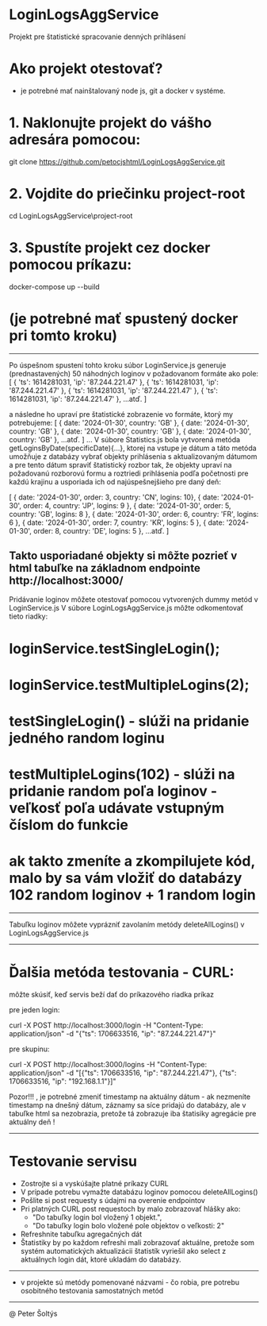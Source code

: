 # LoginLogsAggService
Projekt pre štatistické spracovanie denných prihlásení

# Ako projekt otestovať?
- je potrebné mať nainštalovaný node js, git a docker v systéme.

# 1. Naklonujte projekt do vášho adresára pomocou:
git clone https://github.com/petocjshtml/LoginLogsAggService.git

# 2. Vojdite do priečinku project-root
cd LoginLogsAggService\project-root

# 3. Spustíte projekt cez docker pomocou príkazu:
docker-compose up --build
# (je potrebné mať spustený docker pri tomto kroku)

-------------------------------------------------------------------------

Po úspešnom spustení tohto kroku súbor LoginService.js
generuje (prednastavených) 50 náhodných loginov v požadovanom formáte ako pole:
[
{ 'ts': 1614281031, 'ip': '87.244.221.47' },
{ 'ts': 1614281031, 'ip': '87.244.221.47' },
{ 'ts': 1614281031, 'ip': '87.244.221.47' },
{ 'ts': 1614281031, 'ip': '87.244.221.47' },
...atď.
]

a následne ho upraví pre štatistické zobrazenie vo formáte, ktorý my potrebujeme:
[
{ date: '2024-01-30', country: 'GB' },
{ date: '2024-01-30', country: 'GB' },
{ date: '2024-01-30', country: 'GB' },
{ date: '2024-01-30', country: 'GB' },
...atď.
]
...
V súbore Statistics.js bola vytvorená metóda getLoginsByDate(specificDate){...},
ktorej na vstupe je dátum a táto metóda umožňuje z databázy vybrať objekty prihlásenia
s aktualizovaným dátumom a pre tento dátum spraviť štatistický rozbor tak, že objekty upraví
na požadovanú rozborovú formu a roztriedi prihlásenia podľa početnosti pre každú krajinu 
a usporiada ich od najúspešnejšieho pre daný deň:

[
{ date: '2024-01-30', order: 3, country: 'CN', logins: 10},
{ date: '2024-01-30', order: 4, country: 'JP', logins: 9 },
{ date: '2024-01-30', order: 5, country: 'GB', logins: 8 },
{ date: '2024-01-30', order: 6, country: 'FR', logins: 6 },
{ date: '2024-01-30', order: 7, country: 'KR', logins: 5 },
{ date: '2024-01-30', order: 8, country: 'DE', logins: 5 },
...atď.
]

Takto usporiadané objekty si môžte pozrieť v html tabuľke na základnom endpointe http://localhost:3000/
-----------------------------------------------------------------------------------------------

Pridávanie loginov môžete otestovať pomocou vytvorených dummy metód v LoginService.js
V súbore LoginLogsAggService.js môžte odkomentovať tieto riadky:
# loginService.testSingleLogin(); 
# loginService.testMultipleLogins(2);
# testSingleLogin() - slúži na pridanie jedného random loginu
# testMultipleLogins(102) - slúži na pridanie random poľa loginov - veľkosť poľa udávate vstupným číslom do funkcie
# ak takto zmeníte a zkompilujete kód, malo by sa vám vložiť do databázy 102 random loginov + 1 random login

-----------------------------------------------------------------------------------------------
Tabuľku loginov môžete vyprázniť zavolaním metódy deleteAllLogins() v LoginLogsAggService.js

-----------------------------------------------------------------------------------------------

# Ďalšia metóda testovania - CURL:
môžte skúsiť, keď servis beží dať do príkazového riadka príkaz

pre jeden login:

curl -X POST http://localhost:3000/login -H "Content-Type: application/json" -d "{\"ts\": 1706633516, \"ip\": \"87.244.221.47\"}"

pre skupinu:

curl -X POST http://localhost:3000/logins -H "Content-Type: application/json" -d "[{\"ts\": 1706633516, \"ip\": \"87.244.221.47\"}, {\"ts\": 1706633516, \"ip\": \"192.168.1.1\"}]"

Pozor!!! , je potrebné zmeniť timestamp na aktuálny dátum -  ak nezmeníte timestamp na dnešný dátum,
záznamy sa síce pridajú do databázy, ale v tabuľke html sa nezobrazia, pretože tá zobrazuje iba štatisiky agregácie pre aktuálny deň !

-----------------------------------------------------------------------------------------------
# Testovanie servisu
- Zostrojte si a vyskúšajte platné príkazy CURL
- V prípade potrebu vymažte databázu loginov pomocou deleteAllLogins()
- Pošlite si post requesty s údajmi na overenie endpointov
- Pri platných CURL post requestoch by malo zobrazovať hlášky ako: 
	- "Do tabuľky login bol vložený 1 objekt.",
	- "Do tabuľky login bolo vložené pole objektov o veľkosti: 2"
- Refreshnite tabuľku agregačných dát
- Štatistiky by po každom refreshi mali zobrazovať aktuálne, pretože som systém automatických aktualizácii štatistík
  vyriešil ako select z aktuálnych login dát, ktoré ukladám do databázy.
------------------------------------------------------------------------------------------------------------
- v projekte sú metódy pomenované názvami - čo robia, pre potrebu osobitného testovania samostatných metód
------------------------------------------------------------------------------------------------------------
@ Peter Šoltýs
